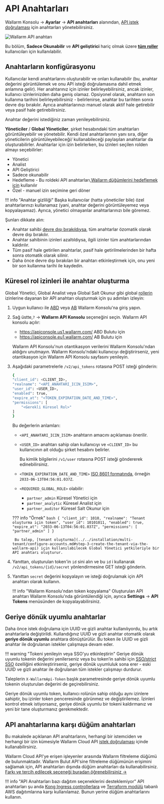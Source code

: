 [user-roles-article]:       ../../user-guides/settings/users.md#user-roles
[img-api-tokens-edit]:      ../../images/api-tokens-edit.png

# API Anahtarları

Wallarm Konsolu → **Ayarlar** → **API anahtarları** alanından, [API istek doğrulaması](../../api/overview.md) için anahtarları yönetebilirsiniz.

![Wallarm API anahtarı][img-api-tokens-edit]

Bu bölüm, **Sadece Okunabilir** ve **API geliştirici** hariç olmak üzere **[tüm roller][user-roles-article]** kullanıcıları için kullanılabilir.

## Anahtarların konfigürasyonu

Kullanıcılar kendi anahtarlarını oluşturabilir ve onları kullanabilir (bu, anahtar değerini görüntülemek ve onu API isteği doğrulamasına dahil etmek anlamına gelir). Her anahtarınız için izinler belirleyebilirsiniz, ancak izinler, kullanıcı izinlerinizden daha geniş olamaz. Opsiyonel olarak, anahtarın son kullanma tarihini belirleyebilirsiniz - belirlenirse, anahtar bu tarihten sonra devre dışı bırakılır. Ayrıca anahtarlarınızı manuel olarak aktif hale getirebilir veya pasif hale getirebilirsiniz.

Anahtar değerini istediğiniz zaman yenileyebilirsiniz.

**Yöneticiler** / **Global Yöneticiler**, şirket hesabındaki tüm anahtarları görüntüleyebilir ve yönetebilir. Kendi özel anahtarlarının yanı sıra, diğer yöneticilerin görüntüleyebileceği/ kullanabileceği paylaşılan anahtarlar da oluşturabilirler. Anahtarlar için izin belirlerken, bu izinleri seçilen rolden almayı seçebilirler:

* Yönetici
* Analist
* API Geliştirici
* Sadece okunabilir
* Hedefleme - Bu roldeki API anahtarları,[Wallarm düğümlerini hedeflemek için](../../user-guides/nodes/nodes.md#creating-a-node) kullanılır
* Özel - manuel izin seçimine geri döner

!!! info "Anahtar gizliliği"
    Başka kullanıcılar (hatta yöneticiler bile) özel anahtarlarınızı kullanamaz (yani, anahtar değerini görüntüleyemez veya kopyalayamaz). Ayrıca, yönetici olmayanlar anahtarlarınızı bile göremez.

Şunları dikkate alın:

* Anahtar sahibi [devre dışı bırakıldıysa](../../user-guides/settings/users.md#disable-access-for-a-user), tüm anahtarlar özomatik olarak devre dışı bırakılır.
* Anahtar sahibinin izinleri azaltıldıysa, ilgili izinler tüm anahtarlarından kaldırılır.
* Tüm pasif hale getirilen anahtarlar, pasif hale getirilmelerinden bir hafta sonra otomatik olarak silinir.
* Daha önce devre dışı bırakılan bir anahtarı etkinleştirmek için, onu yeni bir son kullanma tarihi ile kaydedin.

## Küresel rol izinleri ile anahtar oluşturma

Global Yönetici, Global Analist veya Global Salt Okunur gibi global [rollerin](../../user-guides/settings/users.md#user-roles) izinlerine dayanan bir API anahtarı oluşturmak için şu adımları izleyin:

1. Uygun kullanıcı ile [ABD](https://us1.my.wallarm.com/) veya [AB](https://my.wallarm.com/) Wallarm Konsolu'na giriş yapın.
1. Sağ üstte,`?` → **Wallarm API Konsolu** seçeneğini seçin. Wallarm API konsolu açılır:

    * https://apiconsole.us1.wallarm.com/ ABD Bulutu için
    * https://apiconsole.eu1.wallarm.com/ AB Bulutu için

    Wallarm API Konsolu'nun otantikasyon verilerini Wallarm Konsolu'ndan aldığını unutmayın. Wallarm Konsolu'ndaki kullanıcıyı değiştirirseniz, yeni otantikasyon için Wallarm API Konsolu sayfasını yenileyin.
 
1. Aşağıdaki parametrelerle `/v2/api_tokens` rotasına POST isteği gönderin:

    ```bash
    {
    "client_id": <CLIENT_ID>,
    "realname": "<API_ANAHTARI_ICIN_ISIM>",
    "user_id": <USER_ID>,
    "enabled": true,
    "expire_at": "<TOKEN_EXPIRATION_DATE_AND_TIME>",
    "permissions": [
        "<Gerekli Küresel Rol>"
    ]
    }
    ```

    Bu değerlerin anlamları:

    * `<API_ANAHTARI_ICIN_ISIM>` anahtarın amacını açıklaması önerilir.
    * `<USER_ID>` anahtarı sahip olan kullanıcıyı ve `<CLIENT_ID>` bu kullanıcının ait olduğu şirket hesabını belirler.
    
        Bu kimlik bilgilerini `/v1/user` rotasına POST isteği göndererek edinebilirsiniz.

    * `<TOKEN_EXPIRATION_DATE_AND_TIME>` [ISO 8601 formatında](https://www.cl.cam.ac.uk/~mgk25/iso-time.html), örneğin `2033-06-13T04:56:01.037Z`.
    * `<REQUIRED_GLOBAL_ROLE>` olabilir:
        
        * `partner_admin` Küresel Yönetici için
        * `partner_analytic` Küresel Analist için
        * `partner_auditor` Küresel Salt Okunur için

    ??? info "Örnek"
        ```bash
        {
        "client_id": 1010,
        "realname": "Tenant oluşturma için token",
        "user_id": 10101011,
        "enabled": true,
        "expire_at": "2033-06-13T04:56:01.037Z",
        "permissions": [
            "partner_admin"
        ]
        }
        ```

        Bu talep, [tenant oluşturma](../../installation/multi-tenant/configure-accounts.md#step-3-create-the-tenant-via-the-wallarm-api) için kullanılabilecek Global Yönetici yetkileriyle bir API anahtarı oluşturur.

1. Yanıttan, oluşturulan token'in `id` sini alın ve bu `id` i kullanarak `/v2/api_tokens/{id}/secret` yönlendirmesine GET isteği gönderin.
1. Yanıttan `secret` değerini kopyalayın ve isteği doğrulamak için API anahtarı olarak kullanın.

    !!! info "Wallarm Konsolu'ndan token kopyalama"
        Oluşturulan API anahtarı Wallarm Konsolu'nda görüntülendiği için, ayrıca **Settings** → **API Tokens** menüsünden de kopyalayabilirsiniz.

## Geriye dönük uyumlu anahtarlar

Daha önce istek doğrulama için UUID ve gizli anahtar kullanılıyordu, bu artık anahtarlarla değiştirildi. Kullandığınız UUID ve gizli anahtar otomatik olarak **geriye dönük uyumlu** anahtara dönüştürülür. Bu token ile UUID ve gizli anahtar ile doğrulanan istekler çalışmaya devam eder.

!!! warning "Tokeni yenileyin veya SSO'yu etkinleştirin"
    Geriye dönük uyumlu tokenin değerini yenilerseniz veya bu token’in sahibi için [SSO/strict SSO](../../admin-en/configuration-guides/sso/employ-user-auth.md) özelliğini etkinleştirirseniz, geriye dönük uyumluluk sona erer - eski UUID ve gizli anahtar ile doğrulanan tüm istekler çalışmayı durdurur.

 Taleplerin `X-WallarmApi-Token` başlık parametresinde geriye dönük uyumlu tokenin oluşturulan değerini de geçirebilirsiniz.

Geriye dönük uyumlu token, kullanıcı rolünün sahip olduğu aynı izinlere sahiptir, bu izinler token penceresinde görünmez ve değiştirilemez. İzinleri kontrol etmek istiyorsanız, geriye dönük uyumlu bir tokeni kaldırmanız ve yeni bir tane oluşturmanız gerekmektedir.

## API anahtarlarına karşı düğüm anahtarları

Bu makalede açıklanan API anahtarlarını, herhangi bir istemciden ve herhangi bir izin kümesiyle Wallarm Cloud API [istek doğrulaması](../../api/overview.md) içinde kullanabilirsiniz.

Wallarm Cloud API'ye erişen işleyenler arasında Wallarm filtreleme düğümü de bulunmaktadır. Wallarm Bulut API'sine filtreleme düğümünün erişimini sağlamak için, API anahtarları dışında düğüm anahtarları da kullanabilirsiniz. [Farkı ve tercih edilecek seçeneği buradan öğrenebilirsiniz →](../../user-guides/nodes/nodes.md#api-and-node-tokens-for-node-creation)

!!! info "API Anahtarları bazı dağıtım seçeneklerini desteklemiyor"
    API anahtarları şu anda [Kong Ingress controllerlara](../../installation/kubernetes/kong-ingress-controller/deployment.md) ve [Terraform modülü](../../installation/cloud-platforms/aws/terraform-module/overview.md) tabanlı AWS dağıtımlarına karşı kullanılamaz. Bunun yerine düğüm anahtarlarını kullanın.
